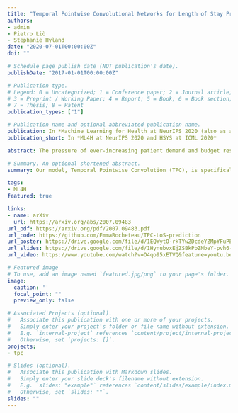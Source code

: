 ```yaml
---
title: "Temporal Pointwise Convolutional Networks for Length of Stay Prediction in the Intensive Care Unit"
authors:
- admin
- Pietro Liò
- Stephanie Hyland
date: "2020-07-01T00:00:00Z"
doi: ""

# Schedule page publish date (NOT publication's date).
publishDate: "2017-01-01T00:00:00Z"

# Publication type.
# Legend: 0 = Uncategorized; 1 = Conference paper; 2 = Journal article;
# 3 = Preprint / Working Paper; 4 = Report; 5 = Book; 6 = Book section;
# 7 = Thesis; 8 = Patent
publication_types: ["1"]

# Publication name and optional abbreviated publication name.
publication: In *Machine Learning for Health at NeurIPS 2020 (also as an oral spotlight at Healthcare Systems, Population Health, and the Role of Health-Tech at ICML 2020)*
publication_short: In *ML4H at NeurIPS 2020 and HSYS at ICML 2020*

abstract: The pressure of ever-increasing patient demand and budget restrictions make hospital bed management a daily challenge for clinical staff. Most critical is the efficient allocation of resource-heavy Intensive Care Unit (ICU) beds to the patients who need life support. Central to solving this problem is knowing for how long the current set of ICU patients are likely to stay in the unit. In this work, we propose a new deep learning model based on the combination of temporal convolution and pointwise (1x1) convolution, to solve the length of stay prediction task on the eICU and MIMIC-IV critical care datasets. The model – which we refer to as Temporal Pointwise Convolution (TPC) – is specifically designed to mitigate common challenges with Electronic Health Records, such as skewness, irregular sampling and missing data. In doing so, we have achieved significant performance benefits of 18-68% (metric and dataset dependent) over the commonly used Long-Short Term Memory (LSTM) network, and the multi-head self-attention network known as the Transformer. By adding mortality prediction as a side-task, we can improve performance further still, resulting in a mean absolute deviation of 1.55 days (eICU) and 2.28 days (MIMIC-IV) on predicting remaining length of stay.

# Summary. An optional shortened abstract.
summary: Our model, Temporal Pointwise Convolution (TPC), is specifically designed to mitigate common challenges with Electronic Health Records, such as skewness, irregular sampling and missing data. We have achieved significant performance benefits of 18-68% over the Long-Short Term Memory (LSTM) network, and the Transformer.

tags:
- ML4H
featured: true

links:
- name: arXiv
  url: https://arxiv.org/abs/2007.09483
url_pdf: https://arxiv.org/pdf/2007.09483.pdf
url_code: https://github.com/EmmaRocheteau/TPC-LoS-prediction
url_poster: https://drive.google.com/file/d/1EQWytO-rkTYwZDcdeYZMpYFuPEAUmk2E/view?usp=sharing
url_slides: https://drive.google.com/file/d/1HynubvxEjZSBkPbZNbeY-pvh6-i1xbmu/view?usp=sharing
url_video: https://www.youtube.com/watch?v=O4qo95xETVQ&feature=youtu.be

# Featured image
# To use, add an image named `featured.jpg/png` to your page's folder. 
image:
  caption: ''
  focal_point: ""
  preview_only: false

# Associated Projects (optional).
#   Associate this publication with one or more of your projects.
#   Simply enter your project's folder or file name without extension.
#   E.g. `internal-project` references `content/project/internal-project/index.md`.
#   Otherwise, set `projects: []`.
projects:
- tpc

# Slides (optional).
#   Associate this publication with Markdown slides.
#   Simply enter your slide deck's filename without extension.
#   E.g. `slides: "example"` references `content/slides/example/index.md`.
#   Otherwise, set `slides: ""`.
slides: ""
---
```

